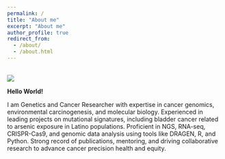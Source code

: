 ```yaml
---
permalink: /
title: "About me"
excerpt: "About me"
author_profile: true
redirect_from: 
  - /about/
  - /about.html
---
```


<br/><img src='/images/DSCF9303.jpg'>


**Hello World!**

I am Genetics and Cancer Researcher with expertise in cancer genomics, environmental carcinogenesis, and molecular biology. Experienced in leading projects on mutational signatures, including bladder cancer related to arsenic exposure in Latino populations. Proficient in NGS, RNA-seq, CRISPR-Cas9, and genomic data analysis using tools like DRAGEN, R, and Python. Strong record of publications, mentoring, and driving collaborative research to advance cancer precision health and equity.